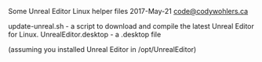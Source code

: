 Some Unreal Editor Linux helper files
2017-May-21 code@codywohlers.ca

update-unreal.sh - a script to download and compile the latest Unreal Editor for Linux.
UnrealEditor.desktop - a .desktop file 

(assuming you installed Unreal Editor in /opt/UnrealEditor)
